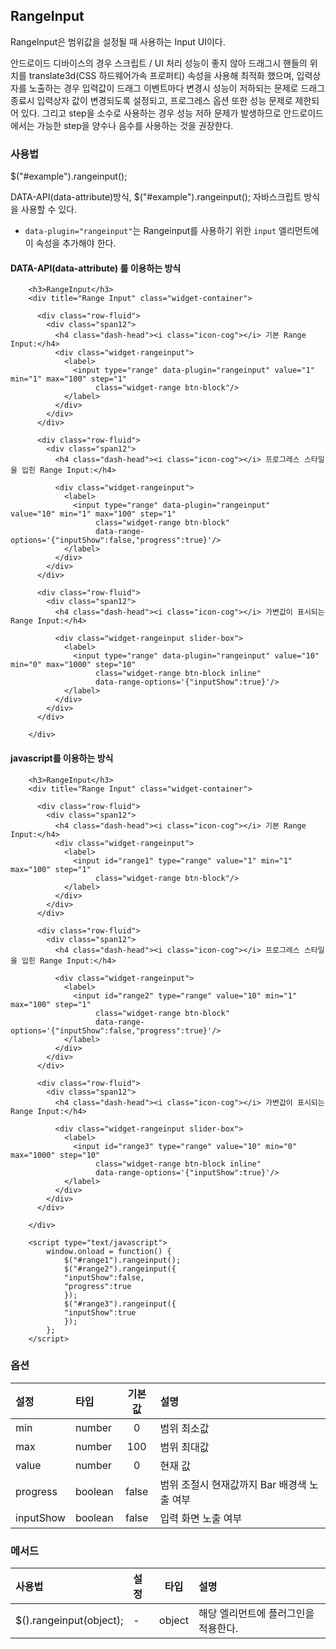 <!--
{
  "id": 41,
  "title": "RangeInput",
  "outline": "RangeInput은 범위값을 설정될 때 사용하는 Input UI이다.",
  "tags": ["widget"],
  "order": [4, 3, 10],
  "thumbnail": "4.3.10.range_input.png"
}
-->

## RangeInput
 RangeInput은 범위값을 설정될 때 사용하는 Input UI이다.

 안드로이드 디바이스의 경우 스크립트 / UI 처리 성능이 좋지 않아 드래그시 핸들의 위치를 translate3d(CSS 하드웨어가속 프로퍼티) 속성을 사용해 최적화 했으며,
 입력상자를 노출하는 경우 입력값이 드래그 이벤트마다 변경시 성능이 저하되는 문제로 드래그 종료시 입력상자 값이 변경되도록 설정되고, 프로그레스 옵션 또한 성능 문제로
 제한되어 있다. 그리고 step을 소수로 사용하는 경우 성능 저하 문제가 발생하므로 안드로이드에서는 가능한 step을 양수나 음수를 사용하는 것을 권장한다.

### 사용법

$("#example").rangeinput();

DATA-API(data-attribute)방식, $("#example").rangeinput(); 자바스크립트 방식을 사용할 수 있다.

- `data-plugin="rangeinput"`는 Rangeinput를 사용하기 위한 `input` 엘리먼트에 이 속성을 추가해야 한다.

#### DATA-API(data-attribute) 를 이용하는 방식

``` cm,{ "iframe-height" : "400px", "iframe-auto-height": false  }
    <h3>RangeInput</h3>
    <div title="Range Input" class="widget-container">

      <div class="row-fluid">
        <div class="span12">
          <h4 class="dash-head"><i class="icon-cog"></i> 기본 Range Input:</h4>
          <div class="widget-rangeinput">
            <label>
              <input type="range" data-plugin="rangeinput" value="1" min="1" max="100" step="1"
                   class="widget-range btn-block"/>
            </label>
          </div>
        </div>
      </div>

      <div class="row-fluid">
        <div class="span12">
          <h4 class="dash-head"><i class="icon-cog"></i> 프로그레스 스타일을 입힌 Range Input:</h4>

          <div class="widget-rangeinput">
            <label>
              <input type="range" data-plugin="rangeinput"   value="10" min="1" max="100" step="1"
                   class="widget-range btn-block"
                   data-range-options='{"inputShow":false,"progress":true}'/>
            </label>
          </div>
        </div>
      </div>

      <div class="row-fluid">
        <div class="span12">
          <h4 class="dash-head"><i class="icon-cog"></i> 가변값이 표시되는 Range Input:</h4>

          <div class="widget-rangeinput slider-box">
            <label>
              <input type="range" data-plugin="rangeinput" value="10" min="0" max="1000" step="10"
                   class="widget-range btn-block inline"
                   data-range-options='{"inputShow":true}'/>
            </label>
          </div>
        </div>
      </div>

    </div>
```

#### javascript를 이용하는 방식

``` cm,{ "iframe-height" : "400px", "iframe-auto-height": false  }
    <h3>RangeInput</h3>
    <div title="Range Input" class="widget-container">

      <div class="row-fluid">
        <div class="span12">
          <h4 class="dash-head"><i class="icon-cog"></i> 기본 Range Input:</h4>
          <div class="widget-rangeinput">
            <label>
              <input id="range1" type="range" value="1" min="1" max="100" step="1"
                   class="widget-range btn-block"/>
            </label>
          </div>
        </div>
      </div>

      <div class="row-fluid">
        <div class="span12">
          <h4 class="dash-head"><i class="icon-cog"></i> 프로그레스 스타일을 입힌 Range Input:</h4>

          <div class="widget-rangeinput">
            <label>
              <input id="range2" type="range" value="10" min="1" max="100" step="1"
                   class="widget-range btn-block"
                   data-range-options='{"inputShow":false,"progress":true}'/>
            </label>
          </div>
        </div>
      </div>

      <div class="row-fluid">
        <div class="span12">
          <h4 class="dash-head"><i class="icon-cog"></i> 가변값이 표시되는 Range Input:</h4>

          <div class="widget-rangeinput slider-box">
            <label>
              <input id="range3" type="range" value="10" min="0" max="1000" step="10"
                   class="widget-range btn-block inline"
                   data-range-options='{"inputShow":true}'/>
            </label>
          </div>
        </div>
      </div>

    </div>

    <script type="text/javascript">
        window.onload = function() {
            $("#range1").rangeinput();
            $("#range2").rangeinput({
            "inputShow":false,
            "progress":true
            });
            $("#range3").rangeinput({
            "inputShow":true
            });
        };
    </script>
```

### 옵션

설정 | 타입 | 기본값 | 설명
:---- | :---- | :----: | :----
min | number | 0 | 범위 최소값
max | number | 100 | 범위 최대값
value | number | 0 | 현재 값
progress | boolean | false | 범위 조절시 현재값까지 Bar 배경색 노출 여부
inputShow | boolean | false | 입력 화면 노출 여부

### 메서드

사용법 | 설정 | 타입 | 설명
:-- | :-- | :-: | :--
$().rangeinput(object); | - | object | 해당 엘리먼트에 플러그인을 적용한다.

<script type="text/javascript">
var $table = $("table");
$table.addClass("table table-bordered");
$table.find("thead tr > th:not(th:nth-child(4))").addClass("fixed_table");
$table.find("tbody tr > td:not(td:nth-child(4))").addClass("fixed_table");
</script>


